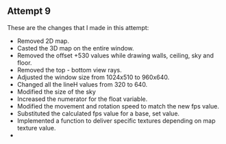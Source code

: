 ## Attempt 9
These are the changes that I made in this attempt:
- Removed 2D map.
- Casted the 3D map on the entire window.
- Removed the offset +530 values while drawing walls, ceiling, sky and floor.
- Removed the top - bottom view rays.
- Adjusted the window size from 1024x510 to 960x640.
- Changed all the lineH values from 320 to 640.
- Modified the size of the sky
- Increased the numerator for the float variable.
- Modified the movement and rotation speed to match the new fps value.
- Substituted the calculated fps value for a base, set value.
- Implemented a function to deliver specific textures depending on map texture value.
- 